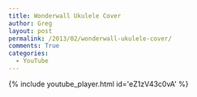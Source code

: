 ```yaml
---
title: Wonderwall Ukulele Cover
author: Greg
layout: post
permalink: /2013/02/wonderwall-ukulele-cover/
comments: True
categories:
  - YouTube
---
```


{% include youtube_player.html id='eZ1zV43c0vA' %}
